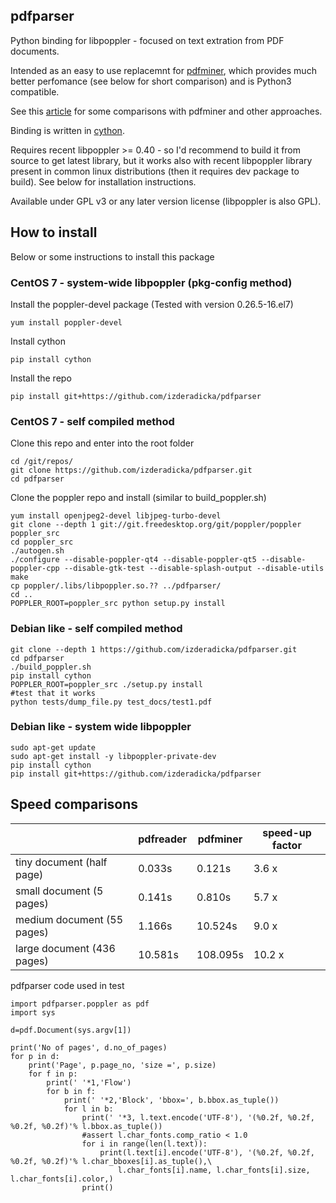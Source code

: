 pdfparser
---------

Python binding for libpoppler - focused on text extration from PDF documents.

Intended as an easy to use replacemnt for [pdfminer](https://github.com/euske/pdfminer), 
which provides much better perfomance (see below for short comparison) and is Python3 compatible.

See this [article](http://zderadicka.eu/parsing-pdf-for-fun-and-profit-indeed-in-python/)
for some comparisons with pdfminer and other approaches. 


Binding is written in [cython](http://cython.org/).

Requires recent libpoppler >= 0.40 - so I'd recommend to build it from source to get latest library, 
but it works also with recent libpoppler library present in common linux distributions (then it requires 
dev package to build). See below for installation instructions.


Available under GPL v3 or any later version license (libpoppler is also GPL).

## How to install

Below or some instructions to install this package

### CentOS 7 - system-wide libpoppler (pkg-config method)

Install the poppler-devel package (Tested with version 0.26.5-16.el7)

    yum install poppler-devel

Install cython
    
    pip install cython

Install the repo
    
    pip install git+https://github.com/izderadicka/pdfparser

### CentOS 7 - self compiled method

Clone this repo and enter into the root folder

    cd /git/repos/
    git clone https://github.com/izderadicka/pdfparser.git
    cd pdfparser

Clone the poppler repo and install (similar to build_poppler.sh)
    
    yum install openjpeg2-devel libjpeg-turbo-devel
    git clone --depth 1 git://git.freedesktop.org/git/poppler/poppler poppler_src
    cd poppler_src
    ./autogen.sh
    ./configure --disable-poppler-qt4 --disable-poppler-qt5 --disable-poppler-cpp --disable-gtk-test --disable-splash-output --disable-utils
    make
    cp poppler/.libs/libpoppler.so.?? ../pdfparser/
    cd ..
    POPPLER_ROOT=poppler_src python setup.py install
    
 
### Debian like - self compiled method
 
```
git clone --depth 1 https://github.com/izderadicka/pdfparser.git
cd pdfparser
./build_poppler.sh
pip install cython
POPPLER_ROOT=poppler_src ./setup.py install
#test that it works
python tests/dump_file.py test_docs/test1.pdf
```

### Debian like -  system wide libpoppler 
```
sudo apt-get update
sudo apt-get install -y libpoppler-private-dev
pip install cython
pip install git+https://github.com/izderadicka/pdfparser
```
    

## Speed comparisons

|                             | pdfreader     | pdfminer      |speed-up factor|
| --------------------------- | ------------- | ------------- |---------------|
| tiny document (half page)   | 0.033s        | 0.121s        | 3.6 x         |
| small document (5 pages)    | 0.141s        | 0.810s        | 5.7 x         |
| medium document (55 pages)  | 1.166s        | 10.524s       | 9.0 x         |       
| large document (436 pages)  | 10.581s       | 108.095s      | 10.2 x        |


pdfparser code used in test

    import pdfparser.poppler as pdf
    import sys
    
    d=pdf.Document(sys.argv[1])
    
    print('No of pages', d.no_of_pages)
    for p in d:
        print('Page', p.page_no, 'size =', p.size)
        for f in p:
            print(' '*1,'Flow')
            for b in f:
                print(' '*2,'Block', 'bbox=', b.bbox.as_tuple())
                for l in b:
                    print(' '*3, l.text.encode('UTF-8'), '(%0.2f, %0.2f, %0.2f, %0.2f)'% l.bbox.as_tuple())
                    #assert l.char_fonts.comp_ratio < 1.0
                    for i in range(len(l.text)):
                        print(l.text[i].encode('UTF-8'), '(%0.2f, %0.2f, %0.2f, %0.2f)'% l.char_bboxes[i].as_tuple(),\
                            l.char_fonts[i].name, l.char_fonts[i].size, l.char_fonts[i].color,)
                    print()